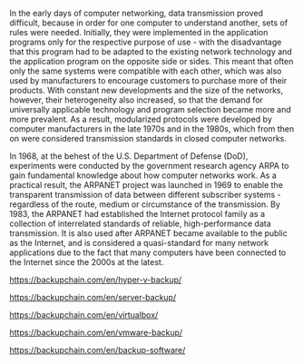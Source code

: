 
In the early days of computer networking, data transmission proved difficult, because in order for one computer to understand another, sets of rules were needed. Initially, they were implemented in the application programs only for the respective purpose of use - with the disadvantage that this program had to be adapted to the existing network technology and the application program on the opposite side or sides. This meant that often only the same systems were compatible with each other, which was also used by manufacturers to encourage customers to purchase more of their products. With constant new developments and the size of the networks, however, their heterogeneity also increased, so that the demand for universally applicable technology and program selection became more and more prevalent. As a result, modularized protocols were developed by computer manufacturers in the late 1970s and in the 1980s, which from then on were considered transmission standards in closed computer networks.

In 1968, at the behest of the U.S. Department of Defense (DoD), experiments were conducted by the government research agency ARPA to gain fundamental knowledge about how computer networks work. As a practical result, the ARPANET project was launched in 1969 to enable the transparent transmission of data between different subscriber systems - regardless of the route, medium or circumstance of the transmission. By 1983, the ARPANET had established the Internet protocol family as a collection of interrelated standards of reliable, high-performance data transmission. It is also used after ARPANET became available to the public as the Internet, and is considered a quasi-standard for many network applications due to the fact that many computers have been connected to the Internet since the 2000s at the latest. 

https://backupchain.com/en/hyper-v-backup/

https://backupchain.com/en/server-backup/

https://backupchain.com/en/virtualbox/

https://backupchain.com/en/vmware-backup/

https://backupchain.com/en/backup-software/
